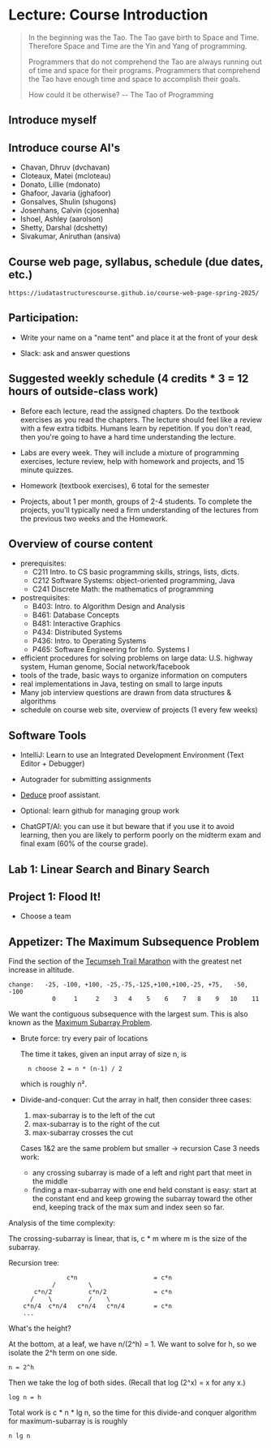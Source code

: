# Lecture: Course Introduction

>  In the beginning was the Tao. The Tao gave birth to Space and
>  Time. Therefore Space and Time are the Yin and Yang of programming.
>
>  Programmers that do not comprehend the Tao are always running out of
>  time and space for their programs. Programmers that comprehend the
>  Tao have enough time and space to accomplish their goals.
>
>  How could it be otherwise? -- The Tao of Programming

## Introduce myself

## Introduce course AI's

* Chavan, Dhruv (dvchavan)
* Cloteaux, Matei (mcloteau)
* Donato, Lillie (mdonato)
* Ghafoor, Javaria (jghafoor)
* Gonsalves, Shulin (shugons)
* Josenhans, Calvin (cjosenha)
* Ishoel, Ashley (aarolson)
* Shetty, Darshal (dcshetty)
* Sivakumar, Aniruthan (ansiva)


## Course web page, syllabus, schedule (due dates, etc.)

    https://iudatastructurescourse.github.io/course-web-page-spring-2025/

## Participation:

* Write your name on a "name tent" and place it at the front of your desk

* Slack: ask and answer questions


## Suggested weekly schedule (4 credits * 3 = 12 hours of outside-class work)

- Before each lecture, read the assigned chapters.
  Do the textbook exercises as you read the chapters.
  The lecture should feel like a review with a few extra tidbits.
  Humans learn by repetition.
  If you don't read, then you're going to have a hard time
        understanding the lecture.
        
- Labs are every week. They will include a mixture of 
  programming exercises, lecture review, 
  help with homework and projects, and 15 minute quizzes.
  
- Homework (textbook exercises), 6 total for the semester

- Projects, about 1 per month, groups of 2-4 students.
  To complete the projects, you'll typically need a firm understanding
  of the lectures from the previous two weeks and the Homework.

## Overview of course content

* prerequisites:
    * C211 Intro. to CS
       basic programming skills, strings, lists, dicts.
    * C212 Software Systems: object-oriented programming, Java
    * C241 Discrete Math: the mathematics of programming
* postrequisites:
    * B403: Intro. to Algorithm Design and Analysis
    * B461: Database Concepts
    * B481: Interactive Graphics
    * P434: Distributed Systems
    * P436: Intro. to Operating Systems
    * P465: Software Engineering for Info. Systems I
* efficient procedures for solving problems on large data: 
  U.S. highway system, Human genome, Social network/facebook
* tools of the trade, basic ways to organize information on computers
* real implementations in Java, testing on small to large inputs
* Many job interview questions are drawn from data structures & algorithms
* schedule on course web site, overview of projects (1 every few weeks)

## Software Tools

* IntelliJ: Learn to use an Integrated Development Environment 
  (Text Editor + Debugger)

* Autograder for submitting assignments

* [Deduce](https://github.com/jsiek/deduce) proof assistant.

* Optional: learn github for managing group work

* ChatGPT/AI: you can use it but beware that if you use it to
  avoid learning, then you are likely to perform poorly on the
  midterm exam and final exam (60% of the course grade).

## Lab 1: Linear Search and Binary Search

## Project 1: Flood It!

* Choose a team

## Appetizer: The Maximum Subsequence Problem

Find the section of the [Tecumseh Trail Marathon](./TecumsehMarathon.pdf) with the
greatest net increase in altitude.

    change:   -25, -100, +100, -25,-75,-125,+100,+100,-25, +75,   -50, -100
                0     1     2    3   4    5    6    7   8    9   10    11

We want the contiguous subsequence with the largest sum.  This is also
known as the [Maximum Subarray Problem](https://en.wikipedia.org/wiki/Maximum_subarray_problem).

* Brute force: try every pair of locations

    The time it takes, given an input array of size n, is

        n choose 2 = n * (n-1) / 2

    which is roughly n².

* Divide-and-conquer:
    Cut the array in half, then consider three cases:
    1. max-subarray is to the left of the cut
    2. max-subarray is to the right of the cut
    3. max-subarray crosses the cut

    Cases 1&2 are the same problem but smaller -> recursion
    Case 3 needs work:
    * any crossing subarray is made of a left and right part that
      meet in the middle
    * finding a max-subarray with one end held constant is easy:
      start at the constant end and keep growing the subarray toward
      the other end, keeping track of the max sum and index seen so
      far.

Analysis of the time complexity:

The crossing-subarray is linear, that is, c * m where m is the
size of the subarray.

Recursion tree:

                    c*n                     = c*n
                /         \
           c*n/2          c*n/2             = c*n
          /    \          /    \
        c*n/4  c*n/4   c*n/4   c*n/4        = c*n
        ...

What's the height?

At the bottom, at a leaf, we have n/(2^h) = 1.
We want to solve for h, so we isolate the 2^h term on one side.

    n = 2^h
      
Then we take the log of both sides. (Recall that log (2^x) = x for any x.)

    log n = h

Total work is c * n * lg n, so the time for this divide-and conquer algorithm
for maximum-subarray is is roughly 

    n lg n

